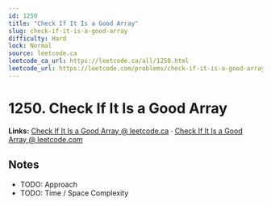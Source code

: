 ```yaml
--- 
id: 1250
title: "Check If It Is a Good Array"
slug: check-if-it-is-a-good-array
difficulty: Hard
lock: Normal
source: leetcode.ca
leetcode_ca_url: https://leetcode.ca/all/1250.html
leetcode_url: https://leetcode.com/problems/check-if-it-is-a-good-array/
---
```


# 1250. Check If It Is a Good Array

**Links:** [Check If It Is a Good Array @ leetcode.ca](https://leetcode.ca/all/1250.html) · [Check If It Is a Good Array @ leetcode.com](https://leetcode.com/problems/check-if-it-is-a-good-array/)

## Notes
- TODO: Approach
- TODO: Time / Space Complexity
